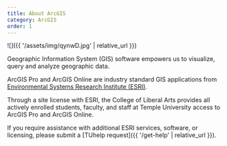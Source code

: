 ```yaml
---
title: About ArcGIS
category: ArcGIS
order: 1
---
```


![]({{ '/assets/img/qynwD.jpg' | relative_url }})

Geographic Information System (GIS) software empowers us to visualize, query
and analyze geographic data.

ArcGIS Pro and ArcGIS Online are industry standard GIS applications from
[Environmental Systems Research Institute (ESRI)][1].

Through a site license with ESRI, the College of Liberal Arts provides all
actively enrolled students, faculty, and staff at Temple University access to
ArcGIS Pro and ArcGIS Online.

If you require assistance with additional ESRI services, software, or
licensing, please submit a [TUhelp request]({{ '/get-help' | relative_url }}).


[1]: http://www.esri.com/


